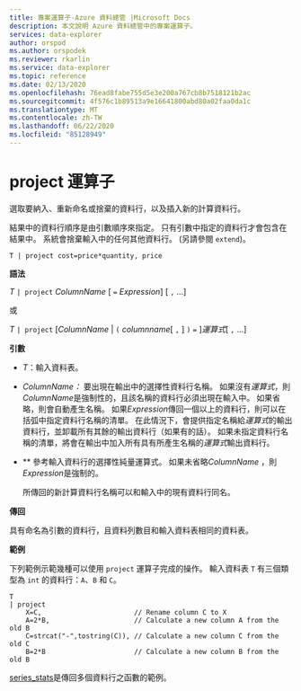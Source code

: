 ```yaml
---
title: 專案運算子-Azure 資料總管 |Microsoft Docs
description: 本文說明 Azure 資料總管中的專案運算子。
services: data-explorer
author: orspod
ms.author: orspodek
ms.reviewer: rkarlin
ms.service: data-explorer
ms.topic: reference
ms.date: 02/13/2020
ms.openlocfilehash: 76ead8fabe755d5e3e200a767cb8b7518121b2ac
ms.sourcegitcommit: 4f576c1b89513a9e16641800abd80a02faa0da1c
ms.translationtype: MT
ms.contentlocale: zh-TW
ms.lasthandoff: 06/22/2020
ms.locfileid: "85128949"
---
```

# <a name="project-operator"></a>project 運算子

選取要納入、重新命名或捨棄的資料行，以及插入新的計算資料行。 

結果中的資料行順序是由引數順序來指定。 只有引數中指定的資料行才會包含在結果中。 系統會捨棄輸入中的任何其他資料行。  (另請參閱 `extend`)。

```kusto
T | project cost=price*quantity, price
```

**語法**

*T* `| project` *ColumnName* [ `=` *Expression*] [ `,` ...]
  
或
  
*T* `| project` [*ColumnName*  |  `(` *columnname*[ `,` ] `)` `=` ]*運算式*[ `,` ...]

**引數**

* *T*：輸入資料表。
* *ColumnName：* 要出現在輸出中的選擇性資料行名稱。 如果沒有*運算式*，則*ColumnName*是強制性的，且該名稱的資料行必須出現在輸入中。 如果省略，則會自動產生名稱。 如果*Expression*傳回一個以上的資料行，則可以在括弧中指定資料行名稱的清單。 在此情況下，會提供指定名稱給*運算式*的輸出資料行，並卸載所有其餘的輸出資料行（如果有的話）。 如果未指定資料行名稱的清單，將會在輸出中加入所有具有所產生名稱的*運算式*輸出資料行。
* ** 參考輸入資料行的選擇性純量運算式。 如果未省略*ColumnName* ，則*Expression*是強制的。

    所傳回的新計算資料行名稱可以和輸入中的現有資料行同名。

**傳回**

具有命名為引數的資料行，且資料列數目和輸入資料表相同的資料表。

**範例**

下列範例示範幾種可以使用 `project` 運算子完成的操作。 輸入資料表 `T` 有三個類型為 `int` 的資料行：`A`、`B` 和 `C`。 

```kusto
T
| project
    X=C,                       // Rename column C to X
    A=2*B,                     // Calculate a new column A from the old B
    C=strcat("-",tostring(C)), // Calculate a new column C from the old C
    B=2*B                      // Calculate a new column B from the old B
```

[series_stats](series-statsfunction.md)是傳回多個資料行之函數的範例。